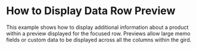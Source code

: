 # How to Display Data Row Preview


<p>This example shows how to display additional information about a product within a preview displayed for the focused row. Previews allow large memo fields or custom data to be displayed across all the columns within the gird.</p>

<br/>


